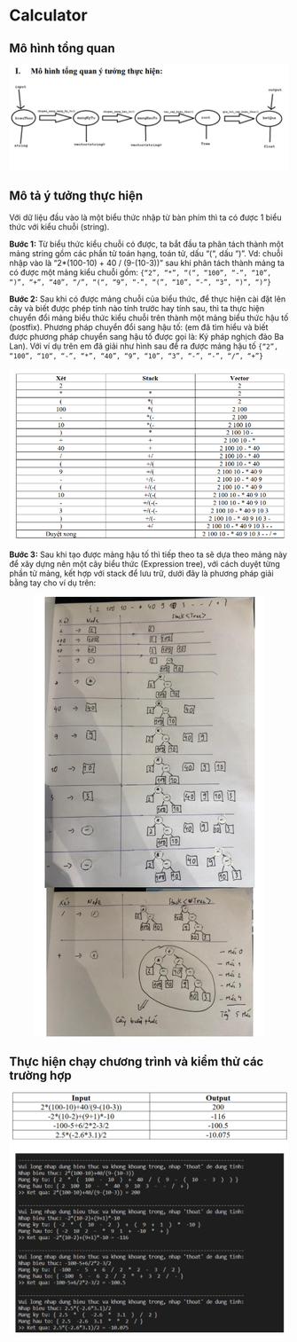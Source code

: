 # Calculator

## Mô hình tổng quan

<div align="center">
    <img src="./public/explain.png"/>
</div>

## Mô tả ý tưởng thực hiện

Với dữ liệu đầu vào là một biểu thức nhập từ bàn phím thì ta có được 1 biểu
thức với kiểu chuỗi (string).

**Bước 1:** Từ biểu thức kiểu chuỗi có được, ta bắt đầu ta phân tách thành một
mảng string gồm các phần tử toán hạng, toán tử, dấu “(“, dấu “)”.
Vd: chuỗi nhập vào là “2*(100-10) + 40 / (9-(10-3))” sau khi phân tách thành
mảng ta có được một mảng kiểu chuỗi gồm:
`{“2”, “*”, “(“, “100”, “-”, “10”, “)”, “+”, “40”, “/”, “(“, “9”, “-”, “(”, “10”, “-”, “3”, “)”, “)”}`

**Bước 2:** Sau khi có được mảng chuỗi của biểu thức, để thực hiện cài đặt lên
cây và biết được phép tính nào tính trước hay tính sau, thì ta thực hiện chuyển đổi
mảng biểu thức kiểu chuỗi trên thành một mảng biểu thức hậu tố (postfix).
Phương pháp chuyển đổi sang hậu tố: (em đã tìm hiểu và biết được phương
pháp chuyển sang hậu tố được gọi là: Ký pháp nghịch đảo Ba Lan). Với ví dụ trên
em đã giải như hình sau để ra được mảng hậu tố
`{“2”, “100”, “10“, “-”, “*”, “40”, “9”, “10”, “3”, “-”, “-”, “/”, “+”}`

<div align="center">
    <img src="./public/table.png"/>
</div>

**Bước 3:** Sau khi tạo được mảng hậu tố thì tiếp theo ta sẽ dựa theo mảng này để
xây dựng nên một cây biểu thức (Expression tree), với cách duyệt từng phần tử
mảng, kết hợp với stack<tree> để lưu trữ, dưới đây là phương pháp giải bằng tay cho
ví dụ trên:

<div align="center">
    <img src="./public/buildTree.png"/>
</div>

## Thực hiện chạy chương trình và kiểm thử các trường hợp


<div align="center">
    <img src="./public/testCase.png"/>
</div>